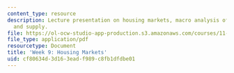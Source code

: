 ```yaml
---
content_type: resource
description: Lecture presentation on housing markets, macro analysis of housing, demand,
  and supply.
file: https://ol-ocw-studio-app-production.s3.amazonaws.com/courses/11-433j-real-estate-economics-fall-2008/cf80634d3d163eadf989c8fb1dfdbe01_wk9.pdf
file_type: application/pdf
resourcetype: Document
title: 'Week 9: Housing Markets'
uid: cf80634d-3d16-3ead-f989-c8fb1dfdbe01
---
```

